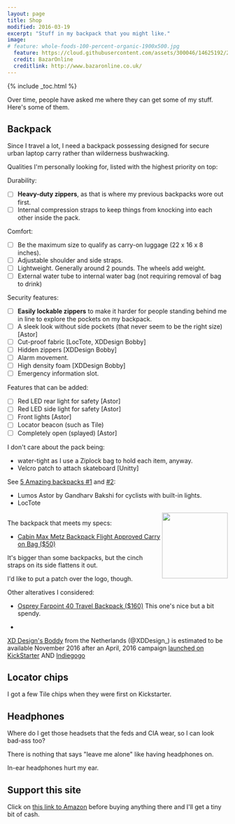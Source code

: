 ```yaml
---
layout: page
title: Shop
modified: 2016-03-19
excerpt: "Stuff in my backpack that you might like."
image:
# feature: whole-foods-100-percent-organic-1900x500.jpg
  feature: https://cloud.githubusercontent.com/assets/300046/14625192/24f0082a-059e-11e6-9e6a-2228abdcb5bc.jpg
  credit: BazarOnline
  creditlink: http://www.bazaronline.co.uk/
---
```


{% include _toc.html %}

Over time, people have asked me where they can get some of my stuff.
Here's some of them.

## Backpack

Since I travel a lot, I need a backpack possessing designed for secure urban
laptop carry rather than wilderness bushwacking.

Qualities I'm personally looking for,
listed with the highest priority on top:

Durability:

- [ ] **Heavy-duty zippers**, as that is where my previous backpacks wore out first.
- [ ] Internal compression straps to keep things from knocking into each other inside the pack.

Comfort:

- [ ] Be the maximum size to qualify as carry-on luggage (22 x 16 x 8 inches).
- [ ] Adjustable shoulder and side straps.
- [ ] Lightweight. Generally around 2 pounds. The wheels add weight.
- [ ] External water tube to internal water bag (not requiring removal of bag to drink)

Security features:

- [ ] **Easily lockable zippers** to make it harder for people standing behind me in line to explore
     the pockets on my backpack.
- [ ] A sleek look without side pockets (that never seem to be the right size) [Astor]
- [ ] Cut-proof fabric [LocTote, XDDesign Bobby]
- [ ] Hidden zippers [XDDesign Bobby]
- [ ] Alarm movement.
- [ ] High density foam [XDDesign Bobby]
- [ ] Emergency information slot.

Features that can be added:

- [ ] Red LED rear light for safety [Astor]
- [ ] Red LED side light for safety [Astor]
- [ ] Front lights [Astor]
- [ ] Locator beacon (such as Tile)
- [ ] Completely open (splayed) [Astor]

I don't care about the pack being:

   * water-tight as I use a Ziplock bag to hold each item, anyway.
   * Velcro patch to attach skateboard [Unitty]

See <a target="_blank" href="https://www.youtube.com/watch?v=dn9xLG1Or4U">
5 Amazing backpacks #1</a> and
<a target="_blank" href="https://www.youtube.com/watch?v=Z4EK6y0o0M8">
#2</a>:

   * Lumos Astor by Gandharv Bakshi for cyclists with built-in lights.
   * LocTote

<a target="_blank" href="http://www.amazon.com/gp/product/B00IR2VEUS/ref=as_li_tl?ie=UTF8&camp=1789&creative=9325&creativeASIN=B00IR2VEUS&linkCode=as2&tag=wilsonslifenotes&linkId=LGM2HVV7JYHE5QRS"><img align="right" width="150" src="../images/Cabin Max Metz Backpack.png" /></a>
<img src="http://ir-na.amazon-adsystem.com/e/ir?t=wilsonslifenotes&l=as2&o=1&a=B00IR2VEUS" width="1" height="1" border="0" alt="" />

The backpack that meets my specs:

   * <a target="_blank" href="http://www.amazon.com/gp/product/B00IR2VEUS/ref=as_li_tl?ie=UTF8&camp=1789&creative=9325&creativeASIN=B00IR2VEUS&linkCode=as2&tag=wilsonslifenotes&linkId=LGM2HVV7JYHE5QRS">Cabin Max Metz Backpack Flight Approved Carry on Bag ($50)</a>

   It's bigger than some backpacks, but the cinch straps on its side flattens it out.

   I'd like to put a patch over the logo, though.

Other alteratives I considered:

   * <a target="_blank" href="http://www.amazon.com/Osprey-Farpoint-Travel-Backpack-Volcanic/dp/B014EBM3KA/ref=wilsonslifenotes">Osprey Farpoint 40 Travel Backpack ($160)</a>
   This one's nice but a bit spendy.

   * <a target="_blank" href="https://www.xd-design.com/">
   XD Design's Boddy</a> from the Netherlands
   (@XDDesign_) is estimated to be available November 2016 after an April, 2016 campaign
   <a target="_blank" href="https://www.kickstarter.com/projects/257670560/bobby-the-best-anti-theft-backpack-by-xd-design">
   launched on KickStarter</a>
   AND
   <a target="_blank" href="https://www.indiegogo.com/projects/bobby-the-best-anti-theft-backpack-by-xd-design#/">
   Indiegogo</a>

## Locator chips

I got a few Tile
chips when they were first on Kickstarter.


## Headphones

Where do I get those headsets that the feds and CIA wear,
so I can look bad-ass too?


There is nothing that says "leave me alone" like having headphones on.


In-ear headphones hurt my ear.


## Support this site

Click on <a target="_blank" href="http://www.amazon.com/?_encoding=UTF8&camp=1789&creative=9325&linkCode=as2&tag=wilsonslifenotes&linkId=LGM2HVV7JYHE5QRS">
this link to Amazon</a> before buying anything there and I'll get a tiny bit of cash.
